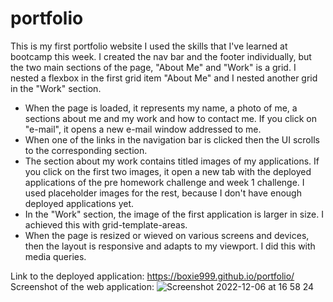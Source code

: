 # portfolio
This is my first portfolio website
I used the skills that I've learned at bootcamp this week.
I created the nav bar and the footer individually, but the two main sections of the page, "About Me" and "Work" is a grid. I nested a flexbox in the first grid item "About Me" and I nested another grid in the "Work" section. 
- When the page is loaded, it represents my name, a photo of me, a sections about me and my work and how to contact me. If you click on "e-mail", it opens a new e-mail window addressed to me.
- When one of the links in the navigation bar is clicked then the UI scrolls to the corresponding section.
- The section about my work contains titled images of my applications. If you click on the first two images, it open a new tab with the deployed applications of the pre homework challenge and week 1 challenge. I used placeholder images for the rest, because I don't have enough deployed applications yet.
- In the "Work" section, the image of the first application is larger in size. I achieved this with grid-template-areas.
- When the page is resized or wieved on various screens and devices, then the layout is responsive and adapts to my viewport. I did this with media queries.

Link to the deployed application: 
https://boxie999.github.io/portfolio/
Screenshot of the web application:
![Screenshot 2022-12-06 at 16 58 24](https://user-images.githubusercontent.com/118014637/205976763-d5deaf76-1f64-45bf-a774-a8a76862d9e8.jpg)
